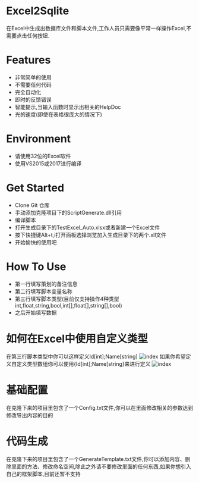 # Excel2Sqlite

在Excel中生成出数据库文件和脚本文件,工作人员只需要像平常一样操作Excel,不需要点击任何按钮.

Features
===
- 非常简单的使用
- 不需要任何代码
- 完全自动化
- 即时的反馈错误
- 智能提示,当输入函数时显示出相关的HelpDoc
- 光的速度(即使在表格很庞大的情况下)

Environment
===
- 请使用32位的Excel软件
- 使用VS2015或2017进行编译

Get Started
===
- Clone Git 仓库
- 手动添加克隆项目下的ScriptGenerate.dll引用
- 编译脚本
- 打开生成目录下的TestExcel_Auto.xlsx或者新建一个Excel文件
- 按下快捷键Alt+t,i打开面板选择浏览加入生成目录下的两个.xll文件
- 开始愉快的使用吧

How To Use
===
- 第一行填写策划的备注信息
- 第二行填写脚本变量名称
- 第三行填写脚本类型(目前仅支持操作4种类型 int,float,string,bool,int[],float[],string[],bool)
- 之后开始填写数据

如何在Excel中使用自定义类型
===
在第三行脚本类型中你可以这样定义Id[int];Name[string]
![index](https://github.com/pk27602017/Excel2Sqlite/raw/master/Image/自定义类型.png)
如果你希望定义自定义类型数组你可以使用{Id[int];Name[string}来进行定义
![index](https://github.com/pk27602017/Excel2Sqlite/raw/master/Image/自定义类型数组.png)

基础配置
===
在克隆下来的项目里包含了一个Config.txt文件,你可以在里面修改相关的参数达到修改导出内容的目的

代码生成
===
在克隆下来的项目里包含了一个GenerateTemplate.txt文件,你可以添加内容、删除里面的方法、修改命名空间,除此之外请不要修改里面的任何东西,如果你想引入自己的框架脚本,目前还暂不支持
